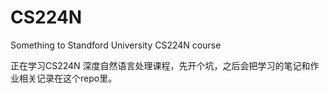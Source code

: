 # CS224N
Something to Standford University CS224N course

正在学习CS224N 深度自然语言处理课程，先开个坑，之后会把学习的笔记和作业相关记录在这个repo里。
